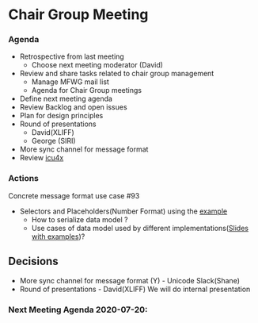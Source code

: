 
# Chair Group Meeting

### Agenda
 - Retrospective from last meeting 
     - Choose next meeting moderator (David)
 - Review and share tasks related to chair group management  
     - Manage MFWG mail list
     - Agenda for Chair Group meetings
 - Define next meeting agenda
 - Review Backlog and open issues 
 - Plan for design principles 
 - Round of presentations
      - David(XLIFF)
      - George (SIRI)
 - More sync channel for message format
 - Review [icu4x](https://github.com/unicode-org/icu4x)    
     
     
 
### Actions
Concrete message format use case #93 
- Selectors and Placeholders(Number Format) using the [example](https://github.com/unicode-org/message-format-wg/blob/c23e1bcba06b2a34d6f077d93d3dab213bc76d33/exploration/variants.md)
    - How to serialize data model ? 
    - Use cases of data model used by different implementations([Slides with examples](https://docs.google.com/presentation/d/1RujNFCq3gH9TUEKDB_uFdKWNG1A1j2_NBCdnTmnEqv0/edit?usp=sharing))? 
   

## Decisions 
- More sync channel for message format (Y) - Unicode Slack(Shane)
- Round of presentations
      - David(XLIFF) We will do internal presentation
      
### Next Meeting Agenda 2020-07-20: 
